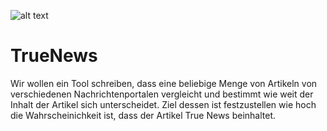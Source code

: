 ![alt text](github.com/Jugendhackt/TrueNews/logo.png "Logo")

# TrueNews

Wir wollen ein Tool schreiben, dass eine beliebige Menge von Artikeln von verschiedenen Nachrichtenportalen vergleicht und bestimmt wie weit der Inhalt der Artikel sich unterscheidet. 
Ziel dessen ist festzustellen wie hoch die Wahrscheinichkeit ist, dass der Artikel True News beinhaltet.


